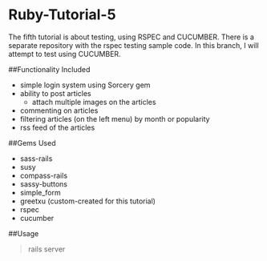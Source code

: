 Ruby-Tutorial-5
===============

The fifth tutorial is about testing, using RSPEC and CUCUMBER.  There is a 
separate repository with the rspec testing sample code.  In this branch, I will
attempt to test using CUCUMBER.

##Functionality Included
* simple login system using Sorcery gem
* ability to post articles
    * attach multiple images on the articles
* commenting on articles
* filtering articles (on the left menu) by month or popularity
* rss feed of the articles

##Gems Used
* sass-rails
* susy
* compass-rails
* sassy-buttons
* simple_form
* greetxu (custom-created for this tutorial)
* rspec
* cucumber

##Usage
> rails server
